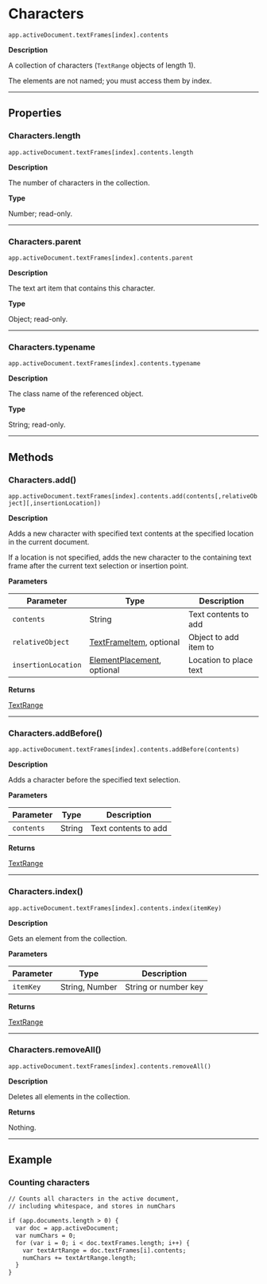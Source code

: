# Characters

`app.activeDocument.textFrames[index].contents`

**Description**

A collection of characters (`TextRange` objects of length 1).

The elements are not named; you must access them by index.

---

## Properties

### Characters.length

`app.activeDocument.textFrames[index].contents.length`

**Description**

The number of characters in the collection.

**Type**

Number; read-only.

---

### Characters.parent

`app.activeDocument.textFrames[index].contents.parent`

**Description**

The text art item that contains this character.

**Type**

Object; read-only.

---

### Characters.typename

`app.activeDocument.textFrames[index].contents.typename`

**Description**

The class name of the referenced object.

**Type**

String; read-only.

---

## Methods

### Characters.add()

`app.activeDocument.textFrames[index].contents.add(contents[,relativeObject][,insertionLocation])`

**Description**

Adds a new character with specified text contents at the specified location in the current document.

If a location is not specified, adds the new character to the containing text frame after the current text selection or insertion point.

**Parameters**

| Parameter           | Type                                                                                               | Description            |
|---------------------|----------------------------------------------------------------------------------------------------|------------------------|
| `contents`          | String                                                                                             | Text contents to add   |
| `relativeObject`    | [TextFrameItem](./TextFrameItem.md), optional                                 | Object to add item to  |
| `insertionLocation` | [ElementPlacement](scripting-constants.md#jsobjref-scripting-constants-elementplacement), optional | Location to place text |

**Returns**

[TextRange](./TextRange.md)

---

### Characters.addBefore()

`app.activeDocument.textFrames[index].contents.addBefore(contents)`

**Description**

Adds a character before the specified text selection.

**Parameters**

| Parameter   | Type   | Description          |
|-------------|--------|----------------------|
| `contents`  | String | Text contents to add |

**Returns**

[TextRange](./TextRange.md)

---

### Characters.index()

`app.activeDocument.textFrames[index].contents.index(itemKey)`

**Description**

Gets an element from the collection.

**Parameters**

| Parameter   | Type           | Description          |
|-------------|----------------|----------------------|
| `itemKey`   | String, Number | String or number key |

**Returns**

[TextRange](./TextRange.md)

---

### Characters.removeAll()

`app.activeDocument.textFrames[index].contents.removeAll()`

**Description**

Deletes all elements in the collection.

**Returns**

Nothing.

---

## Example

### Counting characters

```default
// Counts all characters in the active document,
// including whitespace, and stores in numChars

if (app.documents.length > 0) {
  var doc = app.activeDocument;
  var numChars = 0;
  for (var i = 0; i < doc.textFrames.length; i++) {
    var textArtRange = doc.textFrames[i].contents;
    numChars += textArtRange.length;
  }
}
```
